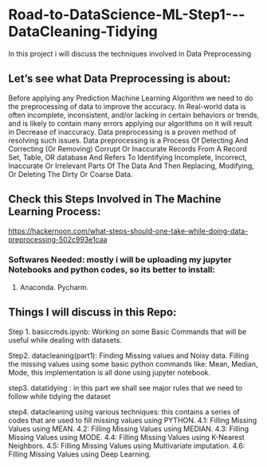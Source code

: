 # Road-to-DataScience-ML-Step1---DataCleaning-Tidying
In this project i will discuss the techniques involved in Data Preprocessing

## Let’s see what Data Preprocessing is about:
Before applying any Prediction Machine Learning Algorithm we need to do the preprocessing of data to improve the accuracy. In Real-world data is often incomplete, inconsistent, and/or lacking in certain behaviors or trends, and is likely to contain many errors applying our algorithms on it will result in Decrease of inaccuracy. Data preprocessing is a proven method of resolving such issues.
Data preprocessing is a Process Of Detecting And Correcting (Or Removing) Corrupt Or Inaccurate Records From A Record Set, Table, OR database And Refers To Identifying Incomplete, Incorrect, Inaccurate Or Irrelevant Parts Of The Data And Then Replacing, Modifying, Or Deleting The Dirty Or Coarse Data.


## Check this Steps Involved in The Machine Learning Process:

 https://hackernoon.com/what-steps-should-one-take-while-doing-data-preprocessing-502c993e1caa

### Softwares Needed: mostly i will be uploading my jupyter Notebooks and python codes, so its better to install:
1. Anaconda.
Pycharm.


## Things I will discuss in this Repo: 

Step 1.	basiccmds.ipynb: Working on some Basic Commands that will be useful while dealing with datasets.

Step2.		datacleaning(part1): Finding Missing values and Noisy data. Filling the missing values using some basic python commands like: Mean, Median, Mode, this implementation is all done using jupyter notebook.

step3. datatidying : in this part we shall see major rules that we need to follow while tidying the dataset

step4. datacleaning using various techniques: this contains a series of codes that are used to fill missing values using PYTHON.
                  4.1: Filling Missing Values using MEAN.
                  4.2: Filling Missing Values using MEDIAN.
                  4.3: Filling Missing Values using MODE.
                  4.4: Filling Missing Values using K-Nearest Neighbors.
                  4.5: Filling Missing Values using Multivariate imputation.
                  4.6: Filling Missing Values using Deep Learning.




